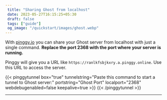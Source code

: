 ```yaml
---
 title: "Sharing Ghost from localhost" 
 date: 2023-05-27T16:15:25+05:30 
 draft: false 
 tags: ["guide"]
 og_image: "/quickstart/images/ghost.webp"
---
```


With [pinggy.io](https://pinggy.io) you can share your Ghost server from localhost with just a single command. **Replace the port 2368 with the port where your server is running.**

Pinggy will give you a URL like `https://ranlkfsbjkxry.a.pinggy.online`. Use this URL to access the server.

{{< pinggytunnel box="true" tunnelstring="Paste this command to start a tunnel to Ghost server:" portstring="Ghost Port" localport="2368" webdebugenabled=false keepalive=true >}}
{{< /pinggytunnel >}}

<hr>
